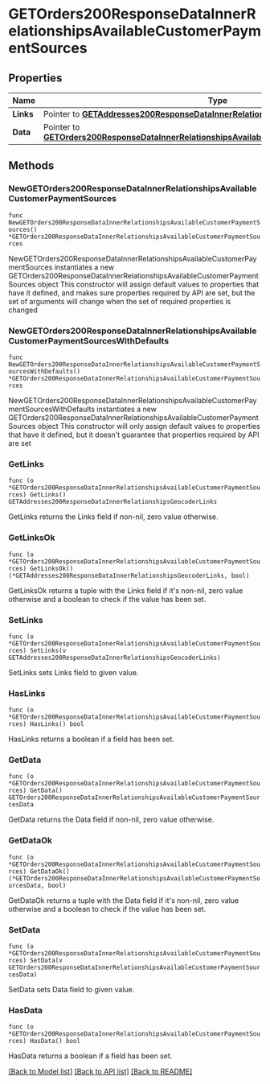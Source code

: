# GETOrders200ResponseDataInnerRelationshipsAvailableCustomerPaymentSources

## Properties

Name | Type | Description | Notes
------------ | ------------- | ------------- | -------------
**Links** | Pointer to [**GETAddresses200ResponseDataInnerRelationshipsGeocoderLinks**](GETAddresses200ResponseDataInnerRelationshipsGeocoderLinks.md) |  | [optional] 
**Data** | Pointer to [**GETOrders200ResponseDataInnerRelationshipsAvailableCustomerPaymentSourcesData**](GETOrders200ResponseDataInnerRelationshipsAvailableCustomerPaymentSourcesData.md) |  | [optional] 

## Methods

### NewGETOrders200ResponseDataInnerRelationshipsAvailableCustomerPaymentSources

`func NewGETOrders200ResponseDataInnerRelationshipsAvailableCustomerPaymentSources() *GETOrders200ResponseDataInnerRelationshipsAvailableCustomerPaymentSources`

NewGETOrders200ResponseDataInnerRelationshipsAvailableCustomerPaymentSources instantiates a new GETOrders200ResponseDataInnerRelationshipsAvailableCustomerPaymentSources object
This constructor will assign default values to properties that have it defined,
and makes sure properties required by API are set, but the set of arguments
will change when the set of required properties is changed

### NewGETOrders200ResponseDataInnerRelationshipsAvailableCustomerPaymentSourcesWithDefaults

`func NewGETOrders200ResponseDataInnerRelationshipsAvailableCustomerPaymentSourcesWithDefaults() *GETOrders200ResponseDataInnerRelationshipsAvailableCustomerPaymentSources`

NewGETOrders200ResponseDataInnerRelationshipsAvailableCustomerPaymentSourcesWithDefaults instantiates a new GETOrders200ResponseDataInnerRelationshipsAvailableCustomerPaymentSources object
This constructor will only assign default values to properties that have it defined,
but it doesn't guarantee that properties required by API are set

### GetLinks

`func (o *GETOrders200ResponseDataInnerRelationshipsAvailableCustomerPaymentSources) GetLinks() GETAddresses200ResponseDataInnerRelationshipsGeocoderLinks`

GetLinks returns the Links field if non-nil, zero value otherwise.

### GetLinksOk

`func (o *GETOrders200ResponseDataInnerRelationshipsAvailableCustomerPaymentSources) GetLinksOk() (*GETAddresses200ResponseDataInnerRelationshipsGeocoderLinks, bool)`

GetLinksOk returns a tuple with the Links field if it's non-nil, zero value otherwise
and a boolean to check if the value has been set.

### SetLinks

`func (o *GETOrders200ResponseDataInnerRelationshipsAvailableCustomerPaymentSources) SetLinks(v GETAddresses200ResponseDataInnerRelationshipsGeocoderLinks)`

SetLinks sets Links field to given value.

### HasLinks

`func (o *GETOrders200ResponseDataInnerRelationshipsAvailableCustomerPaymentSources) HasLinks() bool`

HasLinks returns a boolean if a field has been set.

### GetData

`func (o *GETOrders200ResponseDataInnerRelationshipsAvailableCustomerPaymentSources) GetData() GETOrders200ResponseDataInnerRelationshipsAvailableCustomerPaymentSourcesData`

GetData returns the Data field if non-nil, zero value otherwise.

### GetDataOk

`func (o *GETOrders200ResponseDataInnerRelationshipsAvailableCustomerPaymentSources) GetDataOk() (*GETOrders200ResponseDataInnerRelationshipsAvailableCustomerPaymentSourcesData, bool)`

GetDataOk returns a tuple with the Data field if it's non-nil, zero value otherwise
and a boolean to check if the value has been set.

### SetData

`func (o *GETOrders200ResponseDataInnerRelationshipsAvailableCustomerPaymentSources) SetData(v GETOrders200ResponseDataInnerRelationshipsAvailableCustomerPaymentSourcesData)`

SetData sets Data field to given value.

### HasData

`func (o *GETOrders200ResponseDataInnerRelationshipsAvailableCustomerPaymentSources) HasData() bool`

HasData returns a boolean if a field has been set.


[[Back to Model list]](../README.md#documentation-for-models) [[Back to API list]](../README.md#documentation-for-api-endpoints) [[Back to README]](../README.md)


